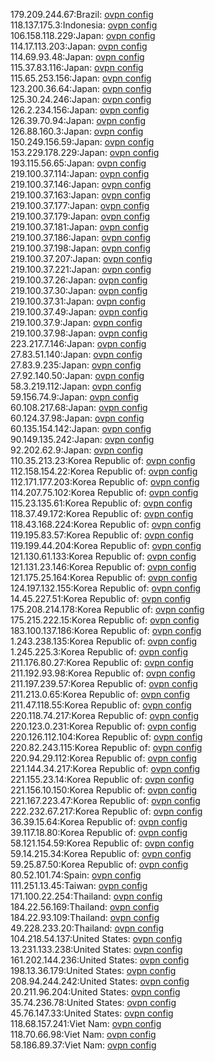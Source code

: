 179.209.244.67:Brazil: [ovpn config](vpn/179_209_244_67.ovpn)  
118.137.175.3:Indonesia: [ovpn config](vpn/118_137_175_3.ovpn)  
106.158.118.229:Japan: [ovpn config](vpn/106_158_118_229.ovpn)  
114.17.113.203:Japan: [ovpn config](vpn/114_17_113_203.ovpn)  
114.69.93.48:Japan: [ovpn config](vpn/114_69_93_48.ovpn)  
115.37.83.116:Japan: [ovpn config](vpn/115_37_83_116.ovpn)  
115.65.253.156:Japan: [ovpn config](vpn/115_65_253_156.ovpn)  
123.200.36.64:Japan: [ovpn config](vpn/123_200_36_64.ovpn)  
125.30.24.246:Japan: [ovpn config](vpn/125_30_24_246.ovpn)  
126.2.234.156:Japan: [ovpn config](vpn/126_2_234_156.ovpn)  
126.39.70.94:Japan: [ovpn config](vpn/126_39_70_94.ovpn)  
126.88.160.3:Japan: [ovpn config](vpn/126_88_160_3.ovpn)  
150.249.156.59:Japan: [ovpn config](vpn/150_249_156_59.ovpn)  
153.229.178.229:Japan: [ovpn config](vpn/153_229_178_229.ovpn)  
193.115.56.65:Japan: [ovpn config](vpn/193_115_56_65.ovpn)  
219.100.37.114:Japan: [ovpn config](vpn/219_100_37_114.ovpn)  
219.100.37.146:Japan: [ovpn config](vpn/219_100_37_146.ovpn)  
219.100.37.163:Japan: [ovpn config](vpn/219_100_37_163.ovpn)  
219.100.37.177:Japan: [ovpn config](vpn/219_100_37_177.ovpn)  
219.100.37.179:Japan: [ovpn config](vpn/219_100_37_179.ovpn)  
219.100.37.181:Japan: [ovpn config](vpn/219_100_37_181.ovpn)  
219.100.37.186:Japan: [ovpn config](vpn/219_100_37_186.ovpn)  
219.100.37.198:Japan: [ovpn config](vpn/219_100_37_198.ovpn)  
219.100.37.207:Japan: [ovpn config](vpn/219_100_37_207.ovpn)  
219.100.37.221:Japan: [ovpn config](vpn/219_100_37_221.ovpn)  
219.100.37.26:Japan: [ovpn config](vpn/219_100_37_26.ovpn)  
219.100.37.30:Japan: [ovpn config](vpn/219_100_37_30.ovpn)  
219.100.37.31:Japan: [ovpn config](vpn/219_100_37_31.ovpn)  
219.100.37.49:Japan: [ovpn config](vpn/219_100_37_49.ovpn)  
219.100.37.9:Japan: [ovpn config](vpn/219_100_37_9.ovpn)  
219.100.37.98:Japan: [ovpn config](vpn/219_100_37_98.ovpn)  
223.217.7.146:Japan: [ovpn config](vpn/223_217_7_146.ovpn)  
27.83.51.140:Japan: [ovpn config](vpn/27_83_51_140.ovpn)  
27.83.9.235:Japan: [ovpn config](vpn/27_83_9_235.ovpn)  
27.92.140.50:Japan: [ovpn config](vpn/27_92_140_50.ovpn)  
58.3.219.112:Japan: [ovpn config](vpn/58_3_219_112.ovpn)  
59.156.74.9:Japan: [ovpn config](vpn/59_156_74_9.ovpn)  
60.108.217.68:Japan: [ovpn config](vpn/60_108_217_68.ovpn)  
60.124.37.98:Japan: [ovpn config](vpn/60_124_37_98.ovpn)  
60.135.154.142:Japan: [ovpn config](vpn/60_135_154_142.ovpn)  
90.149.135.242:Japan: [ovpn config](vpn/90_149_135_242.ovpn)  
92.202.62.9:Japan: [ovpn config](vpn/92_202_62_9.ovpn)  
110.35.213.23:Korea Republic of: [ovpn config](vpn/110_35_213_23.ovpn)  
112.158.154.22:Korea Republic of: [ovpn config](vpn/112_158_154_22.ovpn)  
112.171.177.203:Korea Republic of: [ovpn config](vpn/112_171_177_203.ovpn)  
114.207.75.102:Korea Republic of: [ovpn config](vpn/114_207_75_102.ovpn)  
115.23.135.61:Korea Republic of: [ovpn config](vpn/115_23_135_61.ovpn)  
118.37.49.172:Korea Republic of: [ovpn config](vpn/118_37_49_172.ovpn)  
118.43.168.224:Korea Republic of: [ovpn config](vpn/118_43_168_224.ovpn)  
119.195.83.57:Korea Republic of: [ovpn config](vpn/119_195_83_57.ovpn)  
119.199.44.204:Korea Republic of: [ovpn config](vpn/119_199_44_204.ovpn)  
121.130.61.133:Korea Republic of: [ovpn config](vpn/121_130_61_133.ovpn)  
121.131.23.146:Korea Republic of: [ovpn config](vpn/121_131_23_146.ovpn)  
121.175.25.164:Korea Republic of: [ovpn config](vpn/121_175_25_164.ovpn)  
124.197.132.155:Korea Republic of: [ovpn config](vpn/124_197_132_155.ovpn)  
14.45.227.51:Korea Republic of: [ovpn config](vpn/14_45_227_51.ovpn)  
175.208.214.178:Korea Republic of: [ovpn config](vpn/175_208_214_178.ovpn)  
175.215.222.15:Korea Republic of: [ovpn config](vpn/175_215_222_15.ovpn)  
183.100.137.186:Korea Republic of: [ovpn config](vpn/183_100_137_186.ovpn)  
1.243.238.135:Korea Republic of: [ovpn config](vpn/1_243_238_135.ovpn)  
1.245.225.3:Korea Republic of: [ovpn config](vpn/1_245_225_3.ovpn)  
211.176.80.27:Korea Republic of: [ovpn config](vpn/211_176_80_27.ovpn)  
211.192.93.98:Korea Republic of: [ovpn config](vpn/211_192_93_98.ovpn)  
211.197.239.57:Korea Republic of: [ovpn config](vpn/211_197_239_57.ovpn)  
211.213.0.65:Korea Republic of: [ovpn config](vpn/211_213_0_65.ovpn)  
211.47.118.55:Korea Republic of: [ovpn config](vpn/211_47_118_55.ovpn)  
220.118.74.217:Korea Republic of: [ovpn config](vpn/220_118_74_217.ovpn)  
220.123.0.231:Korea Republic of: [ovpn config](vpn/220_123_0_231.ovpn)  
220.126.112.104:Korea Republic of: [ovpn config](vpn/220_126_112_104.ovpn)  
220.82.243.115:Korea Republic of: [ovpn config](vpn/220_82_243_115.ovpn)  
220.94.29.112:Korea Republic of: [ovpn config](vpn/220_94_29_112.ovpn)  
221.144.34.217:Korea Republic of: [ovpn config](vpn/221_144_34_217.ovpn)  
221.155.23.14:Korea Republic of: [ovpn config](vpn/221_155_23_14.ovpn)  
221.156.10.150:Korea Republic of: [ovpn config](vpn/221_156_10_150.ovpn)  
221.167.223.47:Korea Republic of: [ovpn config](vpn/221_167_223_47.ovpn)  
222.232.67.217:Korea Republic of: [ovpn config](vpn/222_232_67_217.ovpn)  
36.39.15.64:Korea Republic of: [ovpn config](vpn/36_39_15_64.ovpn)  
39.117.18.80:Korea Republic of: [ovpn config](vpn/39_117_18_80.ovpn)  
58.121.154.59:Korea Republic of: [ovpn config](vpn/58_121_154_59.ovpn)  
59.14.215.34:Korea Republic of: [ovpn config](vpn/59_14_215_34.ovpn)  
59.25.87.50:Korea Republic of: [ovpn config](vpn/59_25_87_50.ovpn)  
80.52.101.74:Spain: [ovpn config](vpn/80_52_101_74.ovpn)  
111.251.13.45:Taiwan: [ovpn config](vpn/111_251_13_45.ovpn)  
171.100.22.254:Thailand: [ovpn config](vpn/171_100_22_254.ovpn)  
184.22.56.169:Thailand: [ovpn config](vpn/184_22_56_169.ovpn)  
184.22.93.109:Thailand: [ovpn config](vpn/184_22_93_109.ovpn)  
49.228.233.20:Thailand: [ovpn config](vpn/49_228_233_20.ovpn)  
104.218.54.137:United States: [ovpn config](vpn/104_218_54_137.ovpn)  
13.231.133.238:United States: [ovpn config](vpn/13_231_133_238.ovpn)  
161.202.144.236:United States: [ovpn config](vpn/161_202_144_236.ovpn)  
198.13.36.179:United States: [ovpn config](vpn/198_13_36_179.ovpn)  
208.94.244.242:United States: [ovpn config](vpn/208_94_244_242.ovpn)  
20.211.96.204:United States: [ovpn config](vpn/20_211_96_204.ovpn)  
35.74.236.78:United States: [ovpn config](vpn/35_74_236_78.ovpn)  
45.76.147.33:United States: [ovpn config](vpn/45_76_147_33.ovpn)  
118.68.157.241:Viet Nam: [ovpn config](vpn/118_68_157_241.ovpn)  
118.70.66.98:Viet Nam: [ovpn config](vpn/118_70_66_98.ovpn)  
58.186.89.37:Viet Nam: [ovpn config](vpn/58_186_89_37.ovpn)  
